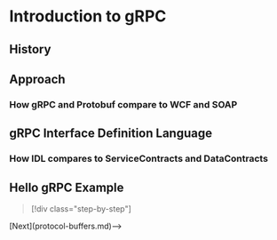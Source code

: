 # Introduction to gRPC

## History

## Approach

### How gRPC and Protobuf compare to WCF and SOAP

## gRPC Interface Definition Language

### How IDL compares to ServiceContracts and DataContracts

## Hello gRPC Example

>[!div class="step-by-step"]
<!-->[Next](protocol-buffers.md)-->
